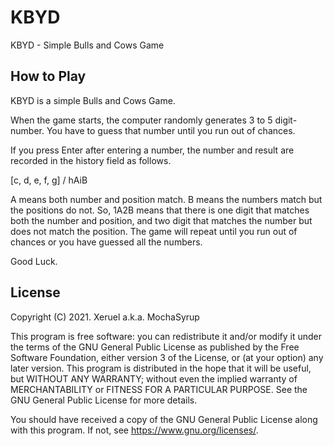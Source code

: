 # KBYD
KBYD - Simple Bulls and Cows Game

How to Play
-------------

KBYD is a simple Bulls and Cows Game.

When the game starts, the computer randomly generates 3 to 5 digit-number.
You have to guess that number until you run out of chances.

If you press Enter after entering a number, the number and result are recorded in the history field as follows.

[c, d, e, f, g] / hAiB

A means both number and position match.
B means the numbers match but the positions do not.
So, 1A2B means that there is one digit that matches both the number and position, and two digit that matches the number but does not match the position.
The game will repeat until you run out of chances or you have guessed all the numbers.

Good Luck.

License
-------------
Copyright (C) 2021.  Xeruel a.k.a. MochaSyrup

This program is free software: you can redistribute it and/or modify it under the terms of the GNU General Public License as published by the Free Software Foundation, either version 3 of the License, or (at your option) any later version.
This program is distributed in the hope that it will be useful, but WITHOUT ANY WARRANTY; without even the implied warranty of MERCHANTABILITY or FITNESS FOR A PARTICULAR PURPOSE.  See the GNU General Public License for more details.

You should have received a copy of the GNU General Public License along with this program.  If not, see <https://www.gnu.org/licenses/>.
